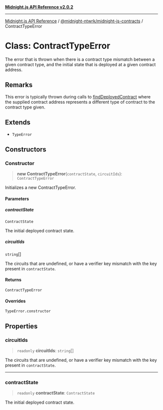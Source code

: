 [**Midnight.js API Reference v2.0.2**](../../../README.md)

***

[Midnight.js API Reference](../../../packages.md) / [@midnight-ntwrk/midnight-js-contracts](../README.md) / ContractTypeError

# Class: ContractTypeError

The error that is thrown when there is a contract type mismatch between a given contract type,
and the initial state that is deployed at a given contract address.

## Remarks

This error is typically thrown during calls to [findDeployedContract](../functions/findDeployedContract.md) where the supplied contract
address represents a different type of contract to the contract type given.

## Extends

- `TypeError`

## Constructors

### Constructor

> **new ContractTypeError**(`contractState`, `circuitIds`): `ContractTypeError`

Initializes a new ContractTypeError.

#### Parameters

##### contractState

`ContractState`

The initial deployed contract state.

##### circuitIds

`string`[]

The circuits that are undefined, or have a verifier key mismatch with the
                  key present in `contractState`.

#### Returns

`ContractTypeError`

#### Overrides

`TypeError.constructor`

## Properties

### circuitIds

> `readonly` **circuitIds**: `string`[]

The circuits that are undefined, or have a verifier key mismatch with the
                  key present in `contractState`.

***

### contractState

> `readonly` **contractState**: `ContractState`

The initial deployed contract state.
